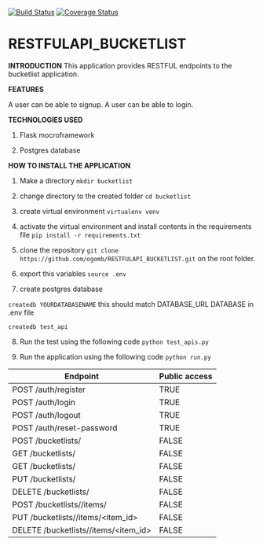 [![Build Status](https://travis-ci.org/ogomb/RESTFULAPI_BUCKETLIST.svg?branch=master)](https://travis-ci.org/ogomb/RESTFULAPI_BUCKETLIST) [![Coverage Status](https://coveralls.io/repos/github/ogomb/RESTFULAPI_BUCKETLIST/badge.svg?branch=master)](https://coveralls.io/github/ogomb/RESTFULAPI_BUCKETLIST?branch=master)

# RESTFULAPI_BUCKETLIST
**INTRODUCTION**
This application provides RESTFUL endpoints to the bucketlist application.

**FEATURES**

A user can be able to signup.
A user can be able to login.

**TECHNOLOGIES USED** 

1. Flask mocroframework

2. Postgres database

**HOW TO INSTALL THE APPLICATION**

1. Make a directory `mkdir bucketlist`

2. change directory to the created folder `cd bucketlist`

3. create virtual environment `virtualenv venv`

4. activate the virtual environment and install contents in the requirements file `pip install -r requirements.txt`

5. clone the repository `git clone https://github.com/ogomb/RESTFULAPI_BUCKETLIST.git` on the root folder.

6. export this variables `source .env`
      
7. create postgres database 

`createdb YOURDATABASENAME` this should match DATABASE_URL DATABASE in .env file

`createdb test_api`

8. Run the test using the following code `python test_apis.py`

9. Run the application using the following code `python run.py`

Endpoint  | Public access
---------------------------|--------------
POST /auth/register | TRUE
POST /auth/login  | TRUE
POST /auth/logout  | TRUE
POST /auth/reset-password | TRUE
POST /bucketlists/  | FALSE
GET /bucketlists/  | FALSE
GET /bucketlists/<id> | FALSE
PUT /bucketlists/<id> | FALSE
DELETE /bucketlists/<id> | FALSE
POST /bucketlists/<id>/items/ | FALSE
PUT /bucketlists/<id>/items/<item_id> | FALSE
DELETE /bucketlists/<id>/items/<item_id> | FALSE
